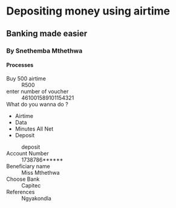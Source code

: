 
<html lang="en">
<head>
      <meta charset="UTF-8">
      <meta http-equiv="X-UA-Compatible" content="IE=edge">
	  <meta name="viewport" content="width=device-width, initial-scale=1.0">
	  <link rel="stylesheet" href="style.css" >
	  
 </head> 
 <body>
 
 <h1>Depositing money using airtime</h1>
 <h2>Banking made easier</h2>
 <h3>By Snethemba Mthethwa</h3>
 <h4>Processes</h4>

 <dt>Buy 500 airtime<dt>
	 <dd>R500<dd>

  
		 
 <dt> enter number of voucher<dt>
 <dd>461001589101154321<dd>

 
	 
<dt>What do you wanna do ?<dt> 
  <ul>
	<li>Airtime</li>  
 <li>Data</li> 
	  <li>Minutes All Net</li>
 <li>Deposit</li> 
  </ul>
<dd>deposit<dd>	

  <dt>Account Number<dt>
  <dd>1738786******<dd>


<dt>Beneficiary name<dt>
  <dd>Miss Mthethwa<dd>


  <dt>Choose Bank<dt>
  <dd>Capitec<dd>


<dt>References<dt>
<dd>Ngyakondla<dd>
  
 
 </body>
 </html>
